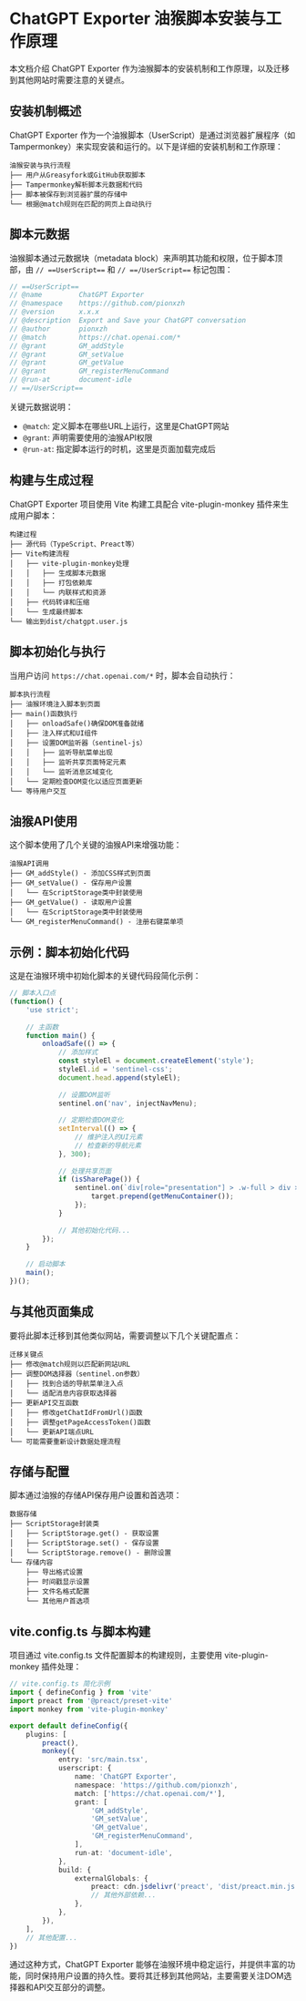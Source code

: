 # ChatGPT Exporter 油猴脚本安装与工作原理

本文档介绍 ChatGPT Exporter 作为油猴脚本的安装机制和工作原理，以及迁移到其他网站时需要注意的关键点。

## 安装机制概述

ChatGPT Exporter 作为一个油猴脚本（UserScript）是通过浏览器扩展程序（如 Tampermonkey）来实现安装和运行的。以下是详细的安装机制和工作原理：

```
油猴安装与执行流程
├── 用户从Greasyfork或GitHub获取脚本
├── Tampermonkey解析脚本元数据和代码
├── 脚本被保存到浏览器扩展的存储中
└── 根据@match规则在匹配的网页上自动执行
```

## 脚本元数据

油猴脚本通过元数据块（metadata block）来声明其功能和权限，位于脚本顶部，由 `// ==UserScript==` 和 `// ==/UserScript==` 标记包围：

```javascript
// ==UserScript==
// @name         ChatGPT Exporter
// @namespace    https://github.com/pionxzh
// @version      x.x.x
// @description  Export and Save your ChatGPT conversation
// @author       pionxzh
// @match        https://chat.openai.com/*
// @grant        GM_addStyle
// @grant        GM_setValue
// @grant        GM_getValue
// @grant        GM_registerMenuCommand
// @run-at       document-idle
// ==/UserScript==
```

关键元数据说明：
- `@match`: 定义脚本在哪些URL上运行，这里是ChatGPT网站
- `@grant`: 声明需要使用的油猴API权限
- `@run-at`: 指定脚本运行的时机，这里是页面加载完成后

## 构建与生成过程

ChatGPT Exporter 项目使用 Vite 构建工具配合 vite-plugin-monkey 插件来生成用户脚本：

```
构建过程
├── 源代码（TypeScript、Preact等）
├── Vite构建流程
│   ├── vite-plugin-monkey处理
│   │   ├── 生成脚本元数据
│   │   ├── 打包依赖库
│   │   └── 内联样式和资源
│   ├── 代码转译和压缩
│   └── 生成最终脚本
└── 输出到dist/chatgpt.user.js
```

## 脚本初始化与执行

当用户访问 `https://chat.openai.com/*` 时，脚本会自动执行：

```
脚本执行流程
├── 油猴环境注入脚本到页面
├── main()函数执行
│   ├── onloadSafe()确保DOM准备就绪
│   ├── 注入样式和UI组件
│   ├── 设置DOM监听器（sentinel-js）
│   │   ├── 监听导航菜单出现
│   │   ├── 监听共享页面特定元素
│   │   └── 监听消息区域变化
│   └── 定期检查DOM变化以适应页面更新
└── 等待用户交互
```

## 油猴API使用

这个脚本使用了几个关键的油猴API来增强功能：

```
油猴API调用
├── GM_addStyle() - 添加CSS样式到页面
├── GM_setValue() - 保存用户设置
│   └── 在ScriptStorage类中封装使用
├── GM_getValue() - 读取用户设置
│   └── 在ScriptStorage类中封装使用
└── GM_registerMenuCommand() - 注册右键菜单项
```

## 示例：脚本初始化代码

这是在油猴环境中初始化脚本的关键代码段简化示例：

```typescript
// 脚本入口点
(function() {
    'use strict';
    
    // 主函数
    function main() {
        onloadSafe(() => {
            // 添加样式
            const styleEl = document.createElement('style');
            styleEl.id = 'sentinel-css';
            document.head.append(styleEl);
            
            // 设置DOM监听
            sentinel.on('nav', injectNavMenu);
            
            // 定期检查DOM变化
            setInterval(() => {
                // 维护注入的UI元素
                // 检查新的导航元素
            }, 300);
            
            // 处理共享页面
            if (isSharePage()) {
                sentinel.on(`div[role="presentation"] > .w-full > div >.flex.w-full`, (target) => {
                    target.prepend(getMenuContainer());
                });
            }
            
            // 其他初始化代码...
        });
    }
    
    // 启动脚本
    main();
})();
```

## 与其他页面集成

要将此脚本迁移到其他类似网站，需要调整以下几个关键配置点：

```
迁移关键点
├── 修改@match规则以匹配新网站URL
├── 调整DOM选择器（sentinel.on参数）
│   ├── 找到合适的导航菜单注入点
│   └── 适配消息内容获取选择器
├── 更新API交互函数
│   ├── 修改getChatIdFromUrl()函数
│   ├── 调整getPageAccessToken()函数
│   └── 更新API端点URL
└── 可能需要重新设计数据处理流程
```

## 存储与配置

脚本通过油猴的存储API保存用户设置和首选项：

```
数据存储
├── ScriptStorage封装类
│   ├── ScriptStorage.get() - 获取设置
│   ├── ScriptStorage.set() - 保存设置
│   └── ScriptStorage.remove() - 删除设置
└── 存储内容
    ├── 导出格式设置
    ├── 时间戳显示设置
    ├── 文件名格式配置
    └── 其他用户首选项
```

## vite.config.ts 与脚本构建

项目通过 vite.config.ts 文件配置脚本的构建规则，主要使用 vite-plugin-monkey 插件处理：

```typescript
// vite.config.ts 简化示例
import { defineConfig } from 'vite'
import preact from '@preact/preset-vite'
import monkey from 'vite-plugin-monkey'

export default defineConfig({
    plugins: [
        preact(),
        monkey({
            entry: 'src/main.tsx',
            userscript: {
                name: 'ChatGPT Exporter',
                namespace: 'https://github.com/pionxzh',
                match: ['https://chat.openai.com/*'],
                grant: [
                    'GM_addStyle',
                    'GM_setValue',
                    'GM_getValue',
                    'GM_registerMenuCommand',
                ],
                run-at: 'document-idle',
            },
            build: {
                externalGlobals: {
                    preact: cdn.jsdelivr('preact', 'dist/preact.min.js'),
                    // 其他外部依赖...
                },
            },
        }),
    ],
    // 其他配置...
})
```

通过这种方式，ChatGPT Exporter 能够在油猴环境中稳定运行，并提供丰富的功能，同时保持用户设置的持久性。要将其迁移到其他网站，主要需要关注DOM选择器和API交互部分的调整。 
